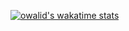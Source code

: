 <!---  [![Anurag's github stats](https://github-readme-stats.vercel.app/api?username=owalid&count_private=true&theme=gruvbox)](https://github.com/anuraghazra/github-readme-stats) -->

[![owalid's wakatime stats](https://github-readme-stats.vercel.app/api/wakatime?username=@owalid&layout=compact&theme=gruvbox&langs_count=15&custom_title=Since%20November%202020)](https://github-readme-stats.vercel.app/api/wakatime?username=@owalid&layout=compact&theme=gruvbox&langs_count=15&custom_title=Since%20November%202020)
